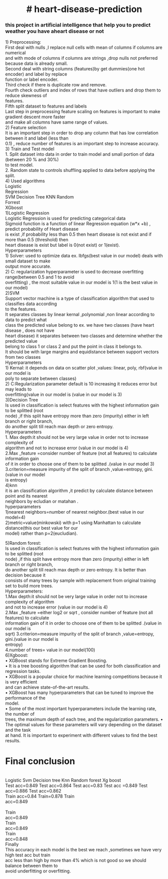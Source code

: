 <center>
<p> <h1># heart-disease-prediction</h1></p>
</center>
<h3>this project in artificial intelligence that help you to predict weather you have aheart disease or not</h3>
1) Preprocessing:<br>
First deal with nulls ,I replace null cells with mean of columns if columns are numerical <br>
and with mode of columns if columns are strings ,drop nulls not preferred because data is already small.<br>
Second deal with string columns (features)by get dummies(one hot encoder) and label by replace <br>
function or label encoder.<br>
Third check if there is duplicate row and remove.<br>
Fourth check outliers and index of rows that have outliers and drop them to reduce skewness of <br>
features.<br>
Fifth split dataset to features and labels<br>
Last step in preprocessing feature scaling on features is important to make gradient descent more faster <br>
and make all columns have same range of values.<br>
2) Feature selection<br>
It is an important step in order to drop any column that has low correlation between it and label (less than <br>
0.1) , reduce number of features is an important step to increase accuracy.<br>
3) Train and Test model<br>
1. Split dataset into data in order to train model and small portion of data (between 20 % and 30%) <br>
to test model.<br>
2. Random state to controls shuffling applied to data before applying the split. <br>
4) Used algorithms <br>
Logistic <br>
Regression<br>
SVM Decision Tree KNN Random <br>
Forrest<br>
XGbosst<br>
1)Logistic Regression<br>
Logistic Regression is used for predicting categorical data <br>
Sigmoid function is a function of linear Regression equation (w*x +b) , predict probability of Heart disease <br>
is exist ,if probability less than 0.5 then heart disease is not exist and if more than 0.5 (threshold) then <br>
heart disease is exist but label is 0(not exist) or 1(exist).<br>
Hyperparameters <br>
1) Solver: used to optimize data ex. lbfgs(best value in our model) deals with small dataset to make <br>
output more accurate.<br>
2) C: regularization hyperparameter is used to decrease overfitting range(between 0.5 and 1 to avoid <br>
overfitting) , the most suitable value in our model is 1(1 is the best value in our model)<br>
2)SVM<br>
Support vector machine is a type of classification algorithm that used to classifies data according <br>
to the features.<br>
It separates classes by linear kernal ,polynomial ,non linear according to data to predict what <br>
class the predicted value belong to ex. we have two classes (have heart disease , does not have <br>
heart disease) it separates between two classes and determine whether the predicted value <br>
belong to class 1 or class 2 and put the point in class it belongs to.<br>
It should be with large margins and equidistance between support vectors from two classes<br>
Hyperparameters<br>
1) Kernal: it depends on data on scatter plot ,values: linear, poly, rbf(value in our model is <br>
poly to separate between classes)<br>
2) C:Regularization parameter default is 10 increasing it reduces error but may leads to <br>
overfitting(value in our model is (value in our model is 3) <br>
3)Decision Tree<br>
Is used in classification is select features with the highest information gain to be splitted (root <br>
node) ,if this split have entropy more than zero (impurity) either in left branch or right branch, <br>
do another split till reach max depth or zero entropy.<br>
Hyperparameters<br>
1. Max depth:it should not be very large value in order not to increase complexity of <br>
algorithm and not to increase error (value in our model is 4)<br>
2.Max _feature =consider number of feature (not all features) to calculate information gain <br>
of it in order to choose one of them to be splitted .(value in our model 3)<br>
3.criterion=measure impurity of the split of branch ,value=entropy, gini. (value in our model <br>
is entropy)<br>
4)knn<br>
it is an classification algorithm ,it predict by calculate distance between point and its nearest <br>
neighbors by ecludian or matahan .<br>
hyperparameters<br>
1)nearest neighbors=number of nearest neighbor.(best value in our model=4)<br>
2)metric=value(minkowski) with p=1 using Manhattan to calculate distance(this our best value for our <br>
model) rather than p=2(eucludian).<br>
 
5)Random forest:<br>
Is used in classification is select features with the highest information gain to be splitted (root <br>
node) ,if this split have entropy more than zero (impurity) either in left branch or right branch, <br>
do another split till reach max depth or zero entropy. It is better than decision because it <br>
consists of many trees by sample with replacement from original training set to build more 
trees.<br>
Hyperparameters: <br>
1.Max depth:it should not be very large value in order not to increase complexity of algorithm <br>
and not to increase error (value in our model is 4)<br>
2.Max _feature =either log2 or sqrt , consider number of feature (not all features) to calculate <br>
information gain of it in order to choose one of them to be splitted .(value in our model is <br>
sqrt)
3.criterion=measure impurity of the split of branch ,value=entropy, gini.(value in our model is <br>
entropy)<br>
4.number of trees= value in our model(100)<br>
6)Xgboost:<br>
• XGBoost stands for Extreme Gradient Boosting.<br>
• It is a tree boosting algorithm that can be used for both classification and regression tasks.<br>
• XGBoost is a popular choice for machine learning competitions because it is very efficient <br>
and can achieve state-of-the-art results.<br>
• XGBoost has many hyperparameters that can be tuned to improve the performance of the <br>
model.<br>
• Some of the most important hyperparameters include the learning rate, the number of <br>
trees, the maximum depth of each tree, and the regularization parameters.
• The optimal values for these parameters will vary depending on the dataset and the task <br>
at hand. It is important to experiment with different values to find the best results.
<h1>Final conclusion</h1> <br>
Logistic Svm Decision tree Knn Random forest Xg boost<br>
Test acc=0.849 Test acc=0.864 Test acc=0.83 Test acc =0.849 Test acc=0.886 Test acc=0.862<br>
Train acc=0.84 Train=0.878 Train <br>
acc=0.849<br><br>
Train <br>
acc=0.849<br>
Train <br>
acc=0.849<br>
Train <br>
acc=0.848<br>
Finally<br>
This accuracy in each model is the best we reach ,sometimes we have very high test acc but train <br>
acc less than high by more than 4% which is not good so we should balance between them to <br>
avoid underfitting or overfitting.<br>
